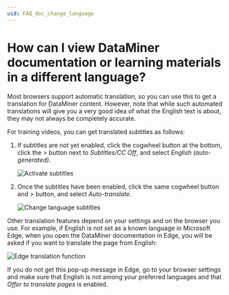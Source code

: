 ```yaml
---
uid: FAQ_doc_change_language
---
```


# How can I view DataMiner documentation or learning materials in a different language?

Most browsers support automatic translation, so you can use this to get a translation for DataMiner content. However, note that while such automated translations will give you a very good idea of what the English text is about, they may not always be completely accurate.

For training videos, you can get translated subtitles as follows:

1. If subtitles are not yet enabled, click the cogwheel button at the bottom, click the > button next to *Subtitles/CC Off*, and select *English (auto-generated)*.

   ![Activate subtitles](~/dataminer/images/Change_language_video_subtitles1.png)

1. Once the subtitles have been enabled, click the same cogwheel button and > button, and select *Auto-translate*.

   ![Change language subtitles](~/dataminer/images/Change_language_video_subtitles.png)

Other translation features depend on your settings and on the browser you use. For example, if English is not set as a known language in Microsoft Edge, when you open the DataMiner documentation in Edge, you will be asked if you want to translate the page from English:

![Edge translation function](~/dataminer/images/Edge_translate_page.png)

If you do not get this pop-up message in Edge, go to your browser settings and make sure that English is not among your preferred languages and that *Offer to translate pages* is enabled.
